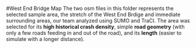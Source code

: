 #West End Bridge Map
The two osm files in this folder represents the selected sample area, the stretch of the West End Brdige and immediate surrounding areas, our team analyzed using SUMO and TraCI. The area was selected for its **high historical crash density**, simple **road geometry** (with only a few roads feeding in and out of the road), and its **length** (easier to simulate with a longer distance).